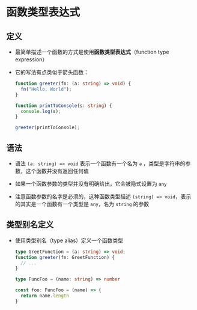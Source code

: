 # 函数类型表达式

## 定义

+ 最简单描述一个函数的方式是使用**函数类型表达式**（function type expression）

+ 它的写法有点类似于箭头函数：

  ```ts
  function greeter(fn: (a: string) => void) {
    fn("Hello, World");
  }

  function printToConsole(s: string) {
    console.log(s);
  }

  greeter(printToConsole);
  ```

## 语法

+ 语法 `(a: string) => void` 表示一个函数有一个名为 `a` ，类型是字符串的参数，这个函数并没有返回任何值

+ 如果一个函数参数的类型并没有明确给出，它会被隐式设置为 `any`

+ 注意函数参数的名字是必须的，这种函数类型描述 `(string) => void`，表示的其实是一个函数有一个类型是 `any`，名为 `string` 的参数

## 类型别名定义

+ 使用类型别名（type alias）定义一个函数类型

  ```ts
  type GreetFunction = (a: string) => void;
  function greeter(fn: GreetFunction) {
    // ...
  }
  ```

  ```ts
  type FuncFoo = (name: string) => number

  const foo: FuncFoo = (name) => {
    return name.length
  }
  ```
